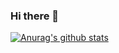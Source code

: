 ### Hi there 👋

[![Anurag's github stats](https://github-readme-stats.vercel.app/api/?username=lucaslgr&repo=lucaslgr&count_private=true&show_icons=true&theme=algolia)](https://github.com/anuraghazra/github-readme-stats)

<!--
**lucaslgr/lucaslgr** is a ✨ _special_ ✨ repository because its `README.md` (this file) appears on your GitHub profile.




Here are some ideas to get you started:

- 🔭 I’m currently working on ...
- 🌱 I’m currently learning ...
- 👯 I’m looking to collaborate on ...
- 🤔 I’m looking for help with ...
- 💬 Ask me about ...
- 📫 How to reach me: ...
- 😄 Pronouns: ...
- ⚡ Fun fact: ...
-->
